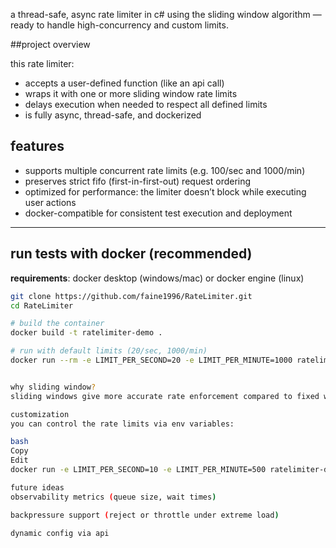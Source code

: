 a thread-safe, async rate limiter in c# using the sliding window algorithm — ready to handle high-concurrency and custom limits.

##project overview

this rate limiter:

- accepts a user-defined function (like an api call)
- wraps it with one or more sliding window rate limits
- delays execution when needed to respect all defined limits
- is fully async, thread-safe, and dockerized

## features

- supports multiple concurrent rate limits (e.g. 100/sec and 1000/min)
- preserves strict fifo (first-in-first-out) request ordering
- optimized for performance: the limiter doesn’t block while executing user actions
- docker-compatible for consistent test execution and deployment

---

## run tests with docker (recommended)

**requirements**: docker desktop (windows/mac) or docker engine (linux)

```bash
git clone https://github.com/faine1996/RateLimiter.git
cd RateLimiter

# build the container
docker build -t ratelimiter-demo .

# run with default limits (20/sec, 1000/min)
docker run --rm -e LIMIT_PER_SECOND=20 -e LIMIT_PER_MINUTE=1000 ratelimiter-demo


why sliding window?
sliding windows give more accurate rate enforcement compared to fixed windows — especially for bursty or high-throughput systems. they count actions in real-time rather than batching by whole seconds or minutes.

customization
you can control the rate limits via env variables:

bash
Copy
Edit
docker run -e LIMIT_PER_SECOND=10 -e LIMIT_PER_MINUTE=500 ratelimiter-demo

future ideas
observability metrics (queue size, wait times)

backpressure support (reject or throttle under extreme load)

dynamic config via api